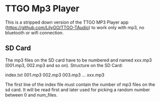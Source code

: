 # TTGO Mp3 Player 
This is a stripped down version of the TTGO MP3 Player app (https://github.com/LilyGO/TTGO-TAudio) to work only with mp3, no bluetooth or wifi connection. 

## SD Card 

The mp3 files on the SD card have to be numbered  and named xxx.mp3 (001.mp3, 002.mp3 and so on). Structure on the SD Card: 

index.txt 
001.mp3
002.mp3
003.mp3
...
xxx.mp3

The first line of the index file must contain the number of mp3 files on the sd card. It will be read first and later used for picking a random number between 0 and num_files.

